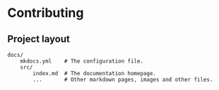 # Contributing

## Project layout

```
docs/
    mkdocs.yml    # The configuration file.
    src/
        index.md  # The documentation homepage.
        ...       # Other markdown pages, images and other files.
```
